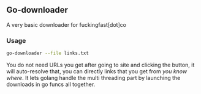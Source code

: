 ## Go-downloader
A very basic downloader for fuckingfast[dot]co

### Usage
```bash
go-downloader --file links.txt
```
You do not need URLs you get after going to site and clicking the button, it will auto-resolve that, you can directly links that you get from _you know where_.
It lets golang handle the multi threading part by launching the downloads in go funcs all together.
